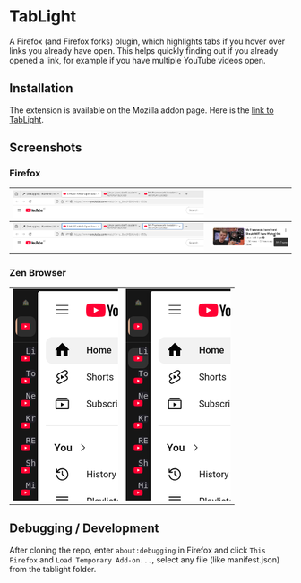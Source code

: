 # TabLight

A Firefox (and Firefox forks) plugin, which highlights tabs if you hover over
links you already have open. This helps quickly finding out if you already
opened a link, for example if you have multiple YouTube videos open.

## Installation

The extension is available on the Mozilla addon page. Here is the [link to TabLight](https://addons.mozilla.org/en-US/firefox/addon/tab_light/).

## Screenshots

### Firefox

| ![tabs in Firefox](media/tabs.png "Firefox Tabs") | |
| :--- | :--- |
| ![highlighted tabs in Firefox using TabLight](media/tabs_highlighted.png "Highlighted Firefox Tabs") | ![hovering over a link](media/hovering_link.png "Hover Over A Link") |

### Zen Browser

|      |       |
| :--- | :---- |
| ![tabs in Zen](media/zen_tabs.png "Zen Tabs") | ![highlighted tabs in Zen using TabLight](media/zen_tabs_highlighted.png "Highlighted Zen Tabs") |

## Debugging / Development

After cloning the repo, enter `about:debugging` in Firefox and click `This Firefox` and
`Load Temporary Add-on...`, select any file (like manifest.json) from the tablight folder.
